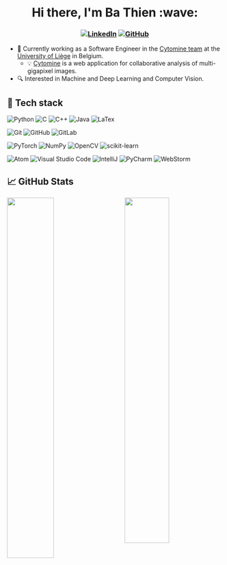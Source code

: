 <h1 align="center"> Hi there, I'm Ba Thien :wave: </h1>

<h3 align="center">

[![LinkedIn](https://img.shields.io/badge/-LinkedIn-004687?style=flat&logo=LinkedIn)](https://be.linkedin.com/in/bathien-le)
[![GitHub](https://img.shields.io/badge/-GitHub-004687?style=flat&logo=GitHub)](https://github.com/bathienle)

</h3>

* :briefcase: Currently working as a Software Engineer in the [Cytomine team](https://uliege.cytomine.org/) at the [University of Liège](https://www.uliege.be/) in Belgium.
    * :bulb: [Cytomine](https://doc.cytomine.org/) is a web application for collaborative analysis of multi-gigapixel images.
* :mag: Interested in Machine and Deep Learning and Computer Vision.


## :test_tube: Tech stack

![Python](https://img.shields.io/badge/-Python-004687?style=flat&logo=Python)
![C](https://img.shields.io/badge/-C-004687?style=flat&logo=C)
![C++](https://img.shields.io/badge/-C++-004687?style=flat&logo=C%2B%2B)
![Java](https://img.shields.io/badge/-Java-004687?style=flat&logo=Java)
![LaTex](https://img.shields.io/badge/-LaTex-004687?style=flat&logo=LaTex)

![Git](https://img.shields.io/badge/-Git-004687?style=flat&logo=Git)
![GitHub](https://img.shields.io/badge/-GitHub-004687?style=flat&logo=GitHub)
![GitLab](https://img.shields.io/badge/-GitLab-004687?style=flat&logo=GitLab)

![PyTorch](https://img.shields.io/badge/-PyTorch-004687?style=flat&logo=PyTorch)
![NumPy](https://img.shields.io/badge/-NumPy-004687?style=flat&logo=NumPy)
![OpenCV](https://img.shields.io/badge/-OpenCV-004687?style=flat&logo=OpenCV)
![scikit-learn](https://img.shields.io/badge/-scikit--learn-004687?style=flat&logo=scikit-learn)

![Atom](https://img.shields.io/badge/-Atom-004687?style=flat&logo=Atom)
![Visual Studio Code](https://img.shields.io/badge/-Visual%20Studio%20Code-004687?style=flat&logo=visual-studio-code)
![IntelliJ](https://img.shields.io/badge/-IntelliJ-004687?style=flat&logo=IntelliJ-IDEA)
![PyCharm](https://img.shields.io/badge/-PyCharm-004687?style=flat&logo=PyCharm)
![WebStorm](https://img.shields.io/badge/-WebStorm-004687?style=flat&logo=WebStorm)

## :chart_with_upwards_trend: GitHub Stats

<a><img width=46.5% align="left" src="https://github-readme-stats.vercel.app/api?username=bathienle&count_private=true&show_icons=true&theme=tokyonight" /></a>
<a><img width=45.5% align="right" src="https://github-readme-stats.vercel.app/api/top-langs/?username=bathienle&layout=compact&theme=tokyonight" /></a>
